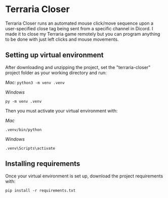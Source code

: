 # Terraria Closer

Terraria Closer runs an automated mouse click/move sequence upon a user-specified close tag being sent from a specific channel in Dicord. I made it to close my Terraria game remotely but you can program anything to be done with just left clicks and mouse movements. 

## Setting up virtual environment

After downloading and unzipping the project, set the "terraria-closer" project folder as your working directory and run:

*Mac:*
`python3 -m venv .venv`

*Windows*
```
py -m venv .venv
```

Then you must activate your virtual environment with:

*Mac*
```
.venv/bin/python
```

*Windows*
```
.venv\Scripts\activate
```

## Installing requirements

Once your virtual environment is set up, download the project requirements with:

```
pip install -r requirements.txt
```
